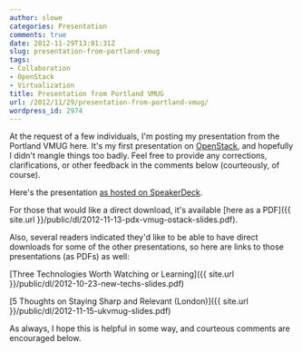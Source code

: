 ```yaml
---
author: slowe
categories: Presentation
comments: true
date: 2012-11-29T13:01:31Z
slug: presentation-from-portland-vmug
tags:
- Collaboration
- OpenStack
- Virtualization
title: Presentation from Portland VMUG
url: /2012/11/29/presentation-from-portland-vmug/
wordpress_id: 2974
---
```


At the request of a few individuals, I'm posting my presentation from the Portland VMUG here. It's my first presentation on [OpenStack](http://www.openstack.org/), and hopefully I didn't mangle things too badly. Feel free to provide any corrections, clarifications, or other feedback in the comments below (courteously, of course).

Here's the presentation [as hosted on SpeakerDeck](https://speakerdeck.com/slowe/understanding-openstack).

For those that would like a direct download, it's available [here as a PDF]({{ site.url }}/public/dl/2012-11-13-pdx-vmug-ostack-slides.pdf).

Also, several readers indicated they'd like to be able to have direct downloads for some of the other presentations, so here are links to those presentations (as PDFs) as well:

[Three Technologies Worth Watching or Learning]({{ site.url }}/public/dl/2012-10-23-new-techs-slides.pdf)  

[5 Thoughts on Staying Sharp and Relevant (London)]({{ site.url }}/public/dl/2012-11-15-ukvmug-slides.pdf)

As always, I hope this is helpful in some way, and courteous comments are encouraged below.
